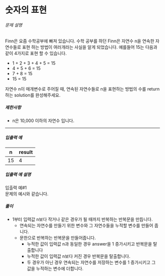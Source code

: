 # 숫자의 표현
###### 문제 설명

Finn은 요즘 수학공부에 빠져 있습니다. 수학 공부를 하던 Finn은 자연수 n을 연속한 자연수들로 표현 하는 방법이 여러개라는 사실을 알게 되었습니다. 예를들어 15는 다음과 같이 4가지로 표현 할 수 있습니다.

-   1 + 2 + 3 + 4 + 5 = 15
-   4 + 5 + 6 = 15
-   7 + 8 = 15
-   15 = 15

자연수 n이 매개변수로 주어질 때, 연속된 자연수들로 n을 표현하는 방법의 수를 return하는 solution를 완성해주세요.

##### 제한사항

-   n은 10,000 이하의 자연수 입니다.

----------

##### 입출력 예
|n|result|
|--|--|
|15|4|

##### 입출력 예 설명

입출력 예#1  
문제의 예시와 같습니다.

##### 풀이
- 1부터 입력값 n보다 작거나 같은 경우가 될 때까지 반복하는 반복문을 만듭니다.
	- 연속되는 자연수를 만들기 위한 변수와 그 자연수들을 누적할 변수를 만들어 줍니다.
	- 문한으로 반복하는 반복문을 만들어줍니다.
		- 누적한 값이 입력값 n과 동일한 경우 answer을 1 증가시키고 반복문을 탈출합니다
		- 누적한 값이 입력값 n보다 커진 경우 반복문을 탈출합니다.
		- 두 경우가 아닌 경우 연속되는 자연수를 저장하는 변수를 1 증가시키고 그 값을 누적하는 변수에 더합니다. 